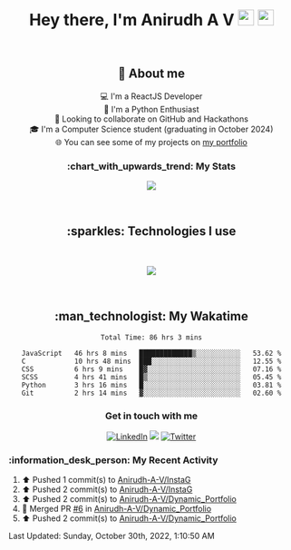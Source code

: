 <h1 align="center">Hey there, I'm Anirudh A V <img src="https://media.giphy.com/media/hvRJCLFzcasrR4ia7z/giphy.gif" width="28"> <img src="https://emojis.slackmojis.com/emojis/images/1531849430/4246/blob-sunglasses.gif?1531849430" width="28"/></h1>

<br>
<h2 align="center"> 📖 About me</h2>
<div align="center">

💻 I'm a ReactJS Developer<br>
🎨 I'm a Python Enthusiast<br>
💞️ Looking to collaborate on GitHub and Hackathons<br>
🎓 I'm a Computer Science student (graduating in October 2024)<br>
🌐 You can see some of my projects on [my portfolio](https://iamanirudhav.vercel.app/)
<br>
</div>

<h3 align="center">:chart_with_upwards_trend: My Stats</h3>
<p align="center">
  <a href="#">
    <img src="https://github-readme-streak-stats.herokuapp.com/?user=Anirudh-A-V"/>
  </a>
</p>


<br>


<h2 align="center">:sparkles: Technologies I use</h2>
<br>
<p align="center">
  <a href="https://skillicons.dev">
    <img src="https://skillicons.dev/icons?i=react,js,html,css,py,c,java,bootstrap,django,flask,nodejs,express,firebase,vite,git,github,heroku,linux,mysql,sqlite,mongodb,figma,vscode,atom&perline=8" />
  </a>
</p>


<br>

<div align="center">
<h2>:man_technologist: My Wakatime</h2>
<!--START_SECTION:waka-->

```text
Total Time: 86 hrs 3 mins

JavaScript   46 hrs 8 mins   █████████████▒░░░░░░░░░░░   53.62 %
C            10 hrs 48 mins  ███░░░░░░░░░░░░░░░░░░░░░░   12.55 %
CSS          6 hrs 9 mins    █▓░░░░░░░░░░░░░░░░░░░░░░░   07.16 %
SCSS         4 hrs 41 mins   █▒░░░░░░░░░░░░░░░░░░░░░░░   05.45 %
Python       3 hrs 16 mins   █░░░░░░░░░░░░░░░░░░░░░░░░   03.81 %
Git          2 hrs 14 mins   ▓░░░░░░░░░░░░░░░░░░░░░░░░   02.60 %
```

<!--END_SECTION:waka-->
</div>


<h3 align="center">Get in touch with me</h3>

<p align="center">
  <a href="https://www.linkedin.com/in/anirudh-a-v-920858221/"><img alt="LinkedIn" title="LinkedIn" src="https://img.shields.io/badge/-LinkedIn-0077B5?style=for-the-badge&logo=linkedin&logoColor=white"/></a>
  <a href="mailto:anirudh.av02@gmail.com"><img src="https://img.shields.io/badge/Gmail-D14836?style=for-the-badge&logo=gmail&logoColor=white"></a>
  <a href="https://twitter.com/anirudh_av02"><img alt="Twitter" title="Twitter" src="https://img.shields.io/badge/-Twitter-1DA1F2?style=for-the-badge&logo=twitter&logoColor=white"/></a>
  <!--- <a href="#"><img src="https://komarev.com/ghpvc/?username=Anirudh-A-V&style=for-the-badge"></a> --->
  <!---
  <a href=""><img alt="Youtube" title="Youtube" src="https://img.shields.io/badge/-YouTube-red?style=for-the-badge&logo=youtube&logoColor=white"/></a>
  <a href=""><img src="https://img.shields.io/badge/DEV.TO-%230A0A0A.svg?&style=for-the-badge&logo=dev.to&logoColor=white"></a>
  <a href=""><img src="https://img.shields.io/badge/Linktree-39E09B.svg?style=for-the-badge&logo=Linktree&logoColor=white"></a>
  --->

</p>
              

<h3>:information_desk_person: My Recent Activity</h3>

<!--RECENT_ACTIVITY:start-->
1. ⬆️ Pushed 1 commit(s) to [Anirudh-A-V/InstaG](https://github.com/Anirudh-A-V/InstaG)
2. ⬆️ Pushed 2 commit(s) to [Anirudh-A-V/InstaG](https://github.com/Anirudh-A-V/InstaG)
3. ⬆️ Pushed 2 commit(s) to [Anirudh-A-V/Dynamic_Portfolio](https://github.com/Anirudh-A-V/Dynamic_Portfolio)
4. 🎉 Merged PR [#6](https://github.com/Anirudh-A-V/Dynamic_Portfolio/pull/6) in [Anirudh-A-V/Dynamic_Portfolio](https://github.com/Anirudh-A-V/Dynamic_Portfolio)
5. ⬆️ Pushed 2 commit(s) to [Anirudh-A-V/Dynamic_Portfolio](https://github.com/Anirudh-A-V/Dynamic_Portfolio)
<!--RECENT_ACTIVITY:end-->

<!--RECENT_ACTIVITY:last_update-->
Last Updated: Sunday, October 30th, 2022, 1:10:50 AM
<!--RECENT_ACTIVITY:last_update_end-->


<!-- [![trophy](https://github-profile-trophy.vercel.app/?username=Anirudh-A-V&rank=-C,-B&theme=onedark)](https://github.com/ryo-ma/github-profile-trophy) -->


